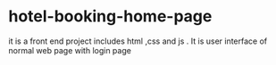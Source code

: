 # hotel-booking-home-page
it is a front end project includes html ,css and js . It is user interface of normal web page with login page 
